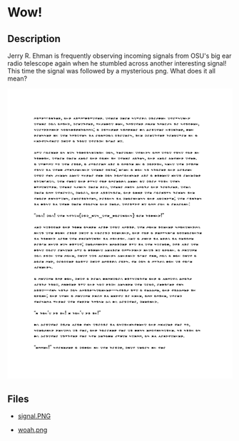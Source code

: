 # Wow!

## Description

Jerry R. Ehman is frequently observing incoming signals from OSU's big ear radio telescope again when he stumbled across another interesting signal! This time the signal was followed by a mysterious png. What does it all mean?



![woah.PNG](/files/bf714b090b86bebb4f78223dc1615290/woah.png)

## Files

* [signal.PNG](files/signal.PNG)

* [woah.png](files/woah.png)

